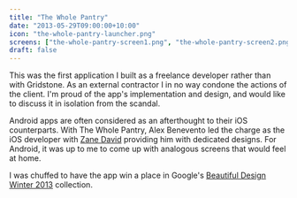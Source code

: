 ```yaml
---
title: "The Whole Pantry"
date: "2013-05-29T09:00:00+10:00"
icon: "the-whole-pantry-launcher.png"
screens: ["the-whole-pantry-screen1.png", "the-whole-pantry-screen2.png"]
draft: false
---
```


This was the first application I built as a freelance developer rather than with
Gridstone. As an external contractor I in no way condone the actions of the client.
I'm proud of the app's implementation and design, and would like to discuss it in
isolation from the scandal.

Android apps are often considered as an afterthought to their iOS counterparts. With
The Whole Pantry, Alex Benevento led the charge as the iOS developer with
[Zane David](https://dribbble.com/zane_david) providing him with dedicated designs.
For Android, it was up to me to come up with analogous screens that would feel at
home.

I was chuffed to have the app win a place in Google's [Beautiful Design Winter 2013](https://play.google.com/store/apps/collection/promotion_3000235_beautiful_apps) collection.

